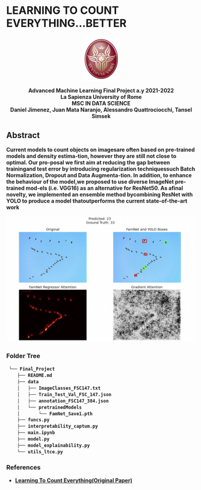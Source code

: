 # LEARNING TO COUNT EVERYTHING...BETTER

<p align="center">
<img src=https://github.com/AMLSapienza/Final_Project/blob/main/data/sapienza_logo.jpg width="100"/>
 </p>
  
  <p align="center">
  <b>Advanced Machine Learning Final Project a.y 2021-2022<br />
La Sapienza University of Rome <br />
MSC IN DATA SCIENCE<b>  <br />
Daniel Jimenez, Juan Mata Naranjo, Alessandro Quattrociocchi, Tansel Simsek<b> <br />
</p>
  
  

## Abstract
Current models to count objects on imagesare often based on pre-trained models and density estima-tion, however they are still not close to optimal. Our pro-posal we first aim at reducing the gap between trainingand test error by introducing regularization techniquessuch Batch Normalization, Dropout and Data Augmenta-tion. In addition, to enhance the behaviour of the model,we proposed to use diverse ImageNet pre-trained mod-els (i.e. VGG16) as an alternative for ResNet50. As afinal novelty, we implemented an ensemble method bycombining ResNet with YOLO to produce a model thatoutperforms the current state-of-the-art work

  

  
  
  
  
<p align="center">
<img src="https://github.com/AMLSapienza/Final_Project/blob/main/data/im_presentation.png" width="500"/ >
</p>
   
### Folder Tree
```bash
 └── Final_Project
    ├── README.md
    ├── data
    │   ├── ImageClasses_FSC147.txt
    │   ├── Train_Test_Val_FSC_147.json
    │   ├── annotation_FSC147_384.json
    │   └── pretrainedModels
    │       └── FamNet_Save1.pth
    ├── funcs.py
    ├── interpretability_captum.py
    ├── main.ipynb
    ├── model.py
    ├── model_explainability.py
    └── utils_ltce.py
```

### References
- [Learning To Count Everything(Original Paper)](https://openaccess.thecvf.com/content/CVPR2021/papers/Ranjan_Learning_To_Count_Everything_CVPR_2021_paper.pdf)



